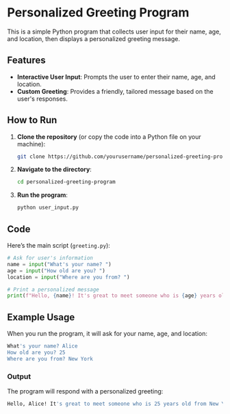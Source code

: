 # Personalized Greeting Program

This is a simple Python program that collects user input for their name, age, and location, then displays a personalized greeting message.

## Features

- **Interactive User Input**: Prompts the user to enter their name, age, and location.
- **Custom Greeting**: Provides a friendly, tailored message based on the user's responses.

## How to Run

1. **Clone the repository** (or copy the code into a Python file on your machine):
    ```bash
    git clone https://github.com/yourusername/personalized-greeting-program.git
    ```
2. **Navigate to the directory**:
    ```bash
    cd personalized-greeting-program
    ```
3. **Run the program**:
    ```bash
    python user_input.py
    ```

## Code

Here’s the main script (`greeting.py`):

```python
# Ask for user's information
name = input("What's your name? ")
age = input("How old are you? ")
location = input("Where are you from? ")

# Print a personalized message
print(f"Hello, {name}! It's great to meet someone who is {age} years old from {location}. Hope you're having a fantastic day!")
```

## Example Usage

When you run the program, it will ask for your name, age, and location:

```bash
What's your name? Alice
How old are you? 25
Where are you from? New York
```

### Output

The program will respond with a personalized greeting:

```bash
Hello, Alice! It's great to meet someone who is 25 years old from New York. Hope you're having a fantastic day!
```

